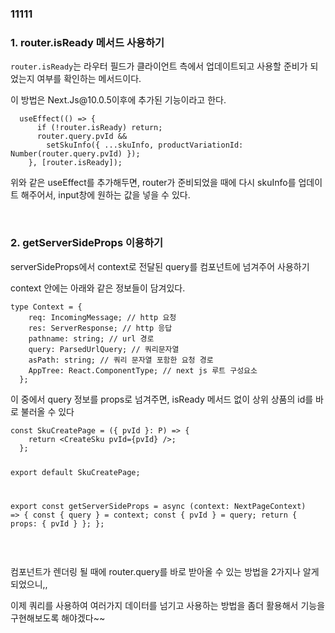 <h3>11111</h3><h3>1. router.isReady 메서드 사용하기</h3><p><code>router.isReady</code>는 라우터 필드가 클라이언트 측에서 업데이트되고 사용할 준비가 되었는지 여부를 확인하는 메서드이다.</p><p>이 방법은 Next.Js@10.0.5이후에 추가된 기능이라고 한다.</p><pre><code class="language-plaintext">  useEffect(() =&gt; {
      if (!router.isReady) return;
      router.query.pvId &amp;&amp;
        setSkuInfo({ ...skuInfo, productVariationId: Number(router.query.pvId) });
    }, [router.isReady]);</code></pre><p>위와 같은 useEffect를 추가해두면, router가 준비되었을 때에 다시 skuInfo를 업데이트 해주어서, input창에 원하는 값을 넣을 수 있다.</p><p>&nbsp;</p><h3>2. getServerSideProps 이용하기</h3><p>serverSideProps에서 context로 전달된 query를 컴포넌트에 넘겨주어 사용하기</p><p>context 안에는 아래와 같은 정보들이 담겨있다.</p><pre><code class="language-plaintext">type Context = {
    req: IncomingMessage; // http 요청
    res: ServerResponse; // http 응답
    pathname: string; // url 경로
    query: ParsedUrlQuery; // 쿼리문자열
    asPath: string; // 쿼리 문자열 포함한 요청 경로
    AppTree: React.ComponentType; // next js 루트 구성요소
  };</code></pre><p>이 중에서 query 정보를 props로 넘겨주면, isReady 메서드 없이 상위 상품의 id를 바로 불러올 수 있다</p><pre><code class="language-plaintext">const SkuCreatePage = ({ pvId }: P) =&gt; {
    return &lt;CreateSku pvId={pvId} /&gt;;
  };
  
  export default SkuCreatePage;
  
  export const getServerSideProps = async (context: NextPageContext) =&gt; {
    const { query } = context;
    const { pvId } = query;
    return { props: { pvId } };
  };</code></pre><p>&nbsp;</p><p>컴포넌트가 렌더링 될 때에 router.query를 바로 받아올 수 있는 방법을 2가지나 알게되었으니,,</p><p>이제 쿼리를 사용하여 여러가지 데이터를 넘기고 사용하는 방법을 좀더 활용해서 기능을 구현해보도록 해야겠다~~</p><p>&nbsp;</p><p>&nbsp;</p><p>&nbsp;</p><p>&nbsp;</p><p>&nbsp;</p><p>&nbsp;</p><p>&nbsp;</p><p>&nbsp;</p><p>&nbsp;</p><p>&nbsp;</p><p>&nbsp;</p><p>&nbsp;</p><p>&nbsp;</p><p>&nbsp;</p><p>&nbsp;</p><p>&nbsp;</p><p>&nbsp;</p><p>&nbsp;</p><p>&nbsp;</p><p>&nbsp;</p><p>&nbsp;</p>